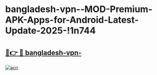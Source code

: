 # bangladesh-vpn--MOD-Premium-APK-Apps-for-Android-Latest-Update-2025-!1n744

# <h2><a href="https://1fk5c9.esa.edu.pl?title=bangladesh-vpn-&ref=1n744">🔗👉 🔴 bangladesh-vpn-</a></h2>

[![acn](https://github.com/user-attachments/assets/0f9c940e-d8b0-45ae-aac7-cd30a18b3e1c)](https://1fk5c9.esa.edu.pl?title=bangladesh-vpn-&ref=1n744)


